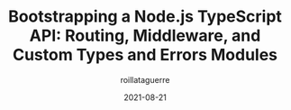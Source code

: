 ---
author: roillataguerre
date: 2021-08-21
publisher: itnext_io
tags:
  - nodejs
  - typescript
target_url: https://itnext.io/modern-node-part-2-bootstrapping-a-node-js-9be331c3d9ed
title: "Bootstrapping a Node.js TypeScript API: Routing, Middleware, and Custom Types and Errors Modules"
---